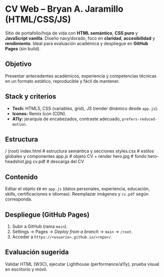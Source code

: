 # CV Web – Bryan A. Jaramillo (HTML/CSS/JS)

Sitio de portafolio/hoja de vida con **HTML semántico**, **CSS puro** y **JavaScript vanilla**. Diseño navy/dorado, foco en **claridad**, **accesibilidad** y **rendimiento**. Ideal para evaluación académica y despliegue en **GitHub Pages** (sin build).

## Objetivo
Presentar antecedentes académicos, experiencia y competencias técnicas en un formato estático, reproducible y fácil de mantener.

## Stack y criterios
- **Tech:** HTML5, CSS (variables, grid), JS (render dinámico desde `app.js`).
- **Iconos:** Remix Icon (CDN).
- **A11y:** jerarquía de encabezados, contraste adecuado, `prefers-reduced-motion`.

## Estructura
/ (root)
index.html # estructura semántica y secciones
styles.css # estilos globales y componentes
app.js # objeto CV + render
hero.jpg # fondo
hero-headshot.jpg
cv.pdf # descarga del CV

## Contenido
Editar el objeto **`CV`** en `app.js` (datos personales, experiencia, educación, skills, certificaciones e idiomas). Reemplazar imágenes y `cv.pdf` según corresponda.

## Despliegue (GitHub Pages)
1) Subir a GitHub (rama `main`).  
2) Settings → Pages → *Deploy from a branch* → `main` → `/root`.  
3) Acceder a `https://<usuario>.github.io/<repo>/`.

## Evaluación sugerida
Validar HTML (W3C), ejecutar Lighthouse (performance/a11y), prueba visual en escritorio y móvil.

